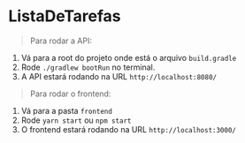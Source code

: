# ListaDeTarefas
> Para rodar a API:
1) Vá para a root do projeto onde está o arquivo `build.gradle`
2) Rode `./gradlew bootRun` no terminal.
3) A API estará rodando na URL `http://localhost:8080/`

> Para rodar o frontend:
1) Vá para a pasta `frontend`
2) Rode `yarn start` ou `npm start`
3) O frontend estará rodando na URL `http://localhost:3000/`
